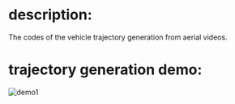 # description:
The codes of the vehicle trajectory generation from aerial videos.
# trajectory generation demo:
![demo1](https://github.com/boocao/vehicle-trajectory-generation-dev/blob/main/config/%E6%9C%AA%E6%A0%87%E9%A2%98-1.png)
